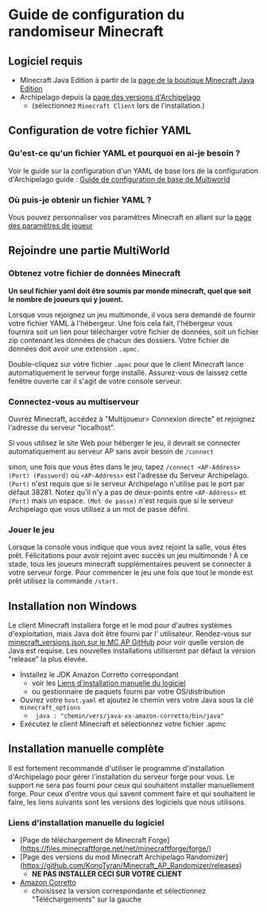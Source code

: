 # Guide de configuration du randomiseur Minecraft

## Logiciel requis

- Minecraft Java Edition à partir de
   la [page de la boutique Minecraft Java Edition](https://www.minecraft.net/en-us/store/minecraft-java-edition)
- Archipelago depuis la [page des versions d'Archipelago](https://github.com/MultiworldGG/MultiworldGG/releases)
     - (sélectionnez `Minecraft Client` lors de l'installation.)

## Configuration de votre fichier YAML

### Qu'est-ce qu'un fichier YAML et pourquoi en ai-je besoin ?

Voir le guide sur la configuration d'un YAML de base lors de la configuration d'Archipelago
guide : [Guide de configuration de base de Multiworld](/tutorial/Archipelago/setup/en)

### Où puis-je obtenir un fichier YAML ?

Vous pouvez personnaliser vos paramètres Minecraft en allant sur la [page des paramètres de joueur](/games/Minecraft/player-options)

## Rejoindre une partie MultiWorld

### Obtenez votre fichier de données Minecraft

**Un seul fichier yaml doit être soumis par monde minecraft, quel que soit le nombre de joueurs qui y jouent.**

Lorsque vous rejoignez un jeu multimonde, il vous sera demandé de fournir votre fichier YAML à l'hébergeur. Une fois cela fait,
l'hébergeur vous fournira soit un lien pour télécharger votre fichier de données, soit un fichier zip contenant les données de chacun
des dossiers. Votre fichier de données doit avoir une extension `.apmc`.

Double-cliquez sur votre fichier `.apmc` pour que le client Minecraft lance automatiquement le serveur forge installé. Assurez-vous de
laissez cette fenêtre ouverte car il s'agit de votre console serveur.

### Connectez-vous au multiserveur

Ouvrez Minecraft, accédez à "Multijoueur> Connexion directe" et rejoignez l'adresse du serveur "localhost".

Si vous utilisez le site Web pour héberger le jeu, il devrait se connecter automatiquement au serveur AP sans avoir besoin de `/connect`

sinon, une fois que vous êtes dans le jeu, tapez `/connect <AP-Address> (Port) (Password)` où `<AP-Address>` est l'adresse du
Serveur Archipelago. `(Port)` n'est requis que si le serveur Archipelago n'utilise pas le port par défaut 38281. Notez qu'il n'y a pas de deux-points entre `<AP-Address>` et `(Port)` mais un espace.
`(Mot de passe)` n'est requis que si le serveur Archipelago que vous utilisez a un mot de passe défini.

### Jouer le jeu

Lorsque la console vous indique que vous avez rejoint la salle, vous êtes prêt. Félicitations pour avoir rejoint avec succès un
jeu multimonde ! À ce stade, tous les joueurs minecraft supplémentaires peuvent se connecter à votre serveur forge. Pour commencer le jeu une fois
que tout le monde est prêt utilisez la commande `/start`.

## Installation non Windows

Le client Minecraft installera forge et le mod pour d'autres systèmes d'exploitation, mais Java doit être fourni par l'
utilisateur. Rendez-vous sur [minecraft_versions.json sur le MC AP GitHub](https://raw.githubusercontent.com/KonoTyran/Minecraft_AP_Randomizer/master/versions/minecraft_versions.json)
pour voir quelle version de Java est requise. Les nouvelles installations utiliseront par défaut la version "release" la plus élevée.
- Installez le JDK Amazon Corretto correspondant
     - voir les [Liens d'installation manuelle du logiciel](#manual-installation-software-links)
     - ou gestionnaire de paquets fourni par votre OS/distribution
- Ouvrez votre `host.yaml` et ajoutez le chemin vers votre Java sous la clé `minecraft_options`
     - ` java : "chemin/vers/java-xx-amazon-corretto/bin/java"`
- Exécutez le client Minecraft et sélectionnez votre fichier .apmc

## Installation manuelle complète

Il est fortement recommandé d'utiliser le programme d'installation d'Archipelago pour gérer l'installation du serveur forge pour vous.
Le support ne sera pas fourni pour ceux qui souhaitent installer manuellement forge. Pour ceux d'entre vous qui savent comment faire et qui souhaitent le faire,
les liens suivants sont les versions des logiciels que nous utilisons.

### Liens d'installation manuelle du logiciel

- [Page de téléchargement de Minecraft Forge] (https://files.minecraftforge.net/net/minecraftforge/forge/)
- [Page des versions du mod Minecraft Archipelago Randomizer] (https://github.com/KonoTyran/Minecraft_AP_Randomizer/releases)
     - **NE PAS INSTALLER CECI SUR VOTRE CLIENT**
- [Amazon Corretto](https://docs.aws.amazon.com/corretto/)
     - choisissez la version correspondante et sélectionnez "Téléchargements" sur la gauche
